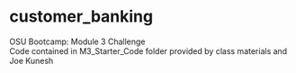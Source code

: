 # customer_banking
OSU Bootcamp: Module 3 Challenge  
Code contained in M3_Starter_Code folder provided by class materials and Joe Kunesh

